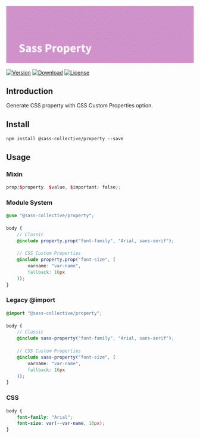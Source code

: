 ![Sass Property](.repo/banner.png)

[![Version](https://flat.badgen.net/npm/v/@sass-collective/property)](https://www.npmjs.com/package/@sass-collective/property)
[![Download](https://flat.badgen.net/npm/dt/@sass-collective/property)](https://www.npmjs.com/package/@sass-collective/property)
[![License](https://flat.badgen.net/npm/license/@sass-collective/property)](https://www.npmjs.com/package/@sass-collective/property)

## Introduction

Generate CSS property with CSS Custom Properties option.

## Install

    npm install @sass-collective/property --save
    
## Usage

### Mixin

```scss
prop($property, $value, $important: false);
```

### Module System

```scss
@use "@sass-collective/property";

body {
    // Classic
    @include property.prop("font-family", "Arial, sans-serif");
    
    // CSS Custom Properties
    @include property.prop("font-size", (
        varname: "var-name",
        fallback: 16px
    ));
}
```

### Legacy @import

```scss
@import "@sass-collective/property";

body {
    // Classic
    @include sass-property("font-family", "Arial, sans-serif");
        
    // CSS Custom Properties
    @include sass-property("font-size", (
        varname: "var-name",
        fallback: 16px
    ));
}
```

### CSS

```css
body {
    font-family: "Arial";
    font-size: var(--var-name, 16px);
}
```
